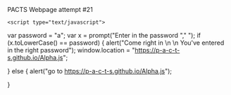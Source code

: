 
<html>
  <head>
    <meta charset="utf-8">
    <title> P.A.C.T.S. </title>
  </head>
  
 
  
  <body>
    PACTS Webpage attempt #21
    
    <script type="text/javascript">
var password = "a";
var x = prompt("Enter in the password "," ");
if (x.toLowerCase() == password) {
 alert("Come right in \n \n You've entered in the right password");
 window.location = "https://p-a-c-t-s.github.io/Alpha.js";

}
else {
alert("go to https://p-a-c-t-s.github.io/Alpha.js");

}
</script>

    
  </body>
  </html>
  
  
    
